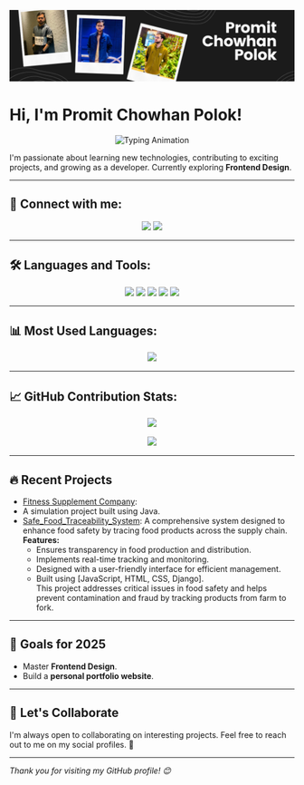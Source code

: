 ![Header](https://github.com/Promitpolok/Promitpolok/blob/main/Promit%20Chowhan%20Polok.png)

# Hi, I'm Promit Chowhan Polok!

<p align="center">
  <img src="https://readme-typing-svg.herokuapp.com?font=Fira+Code&size=28&pause=10&color=F75C4C&center=true&vCenter=true&width=500&lines=%F0%9F%92%BB+Code.;%E2%9A%99%EF%B8%8F+Compile.;%F0%9F%8F%86+Conquer." alt="Typing Animation" />
</p>


I'm passionate about learning new technologies, contributing to exciting projects, and growing as a developer. Currently exploring **Frontend Design**.

---

## 🔗 Connect with me:
<p align="center">
  <a href="https://www.linkedin.com/in/promit-chowhan-2b969927b/" target="_blank"><img src="https://img.shields.io/badge/LinkedIn-0A66C2?style=for-the-badge&logo=linkedin&logoColor=white"/></a>
  <a href="https://www.facebook.com/share/19srLNR39R/" target="_blank"><img src="https://img.shields.io/badge/Facebook-1877F2?style=for-the-badge&logo=facebook&logoColor=white"/></a>
</p>

---

## 🛠️ Languages and Tools:
<p align="center">
  <img src="https://img.shields.io/badge/CSS3-1572B6?style=for-the-badge&logo=css3&logoColor=white"/>
  <img src="https://img.shields.io/badge/HTML5-E34F26?style=for-the-badge&logo=html5&logoColor=white"/>
  <img src="https://img.shields.io/badge/Java-ED8B00?style=for-the-badge&logo=java&logoColor=white"/>
  <img src="https://img.shields.io/badge/JavaScript-F7DF1E?style=for-the-badge&logo=javascript&logoColor=black"/>
  <img src="https://img.shields.io/badge/Python-3776AB?style=for-the-badge&logo=python&logoColor=white"/>
</p>

---

## 📊 Most Used Languages:
<p align="center">
  <img src="https://github-readme-stats.vercel.app/api/top-langs/?username=PromitPolok&layout=compact&theme=tokyonight" />
</p>

---

## 📈 GitHub Contribution Stats:
<p align="center">
  <img src="https://github-readme-streak-stats.herokuapp.com/?user=PromitPolok&theme=tokyonight" />
</p>

<p align="center">
  <img src="https://github-readme-stats.vercel.app/api?username=PromitPolok&show_icons=true&theme=tokyonight" />
</p>

---

## 🔥 **Recent Projects**
- [Fitness Supplement Company](https://github.com/Promitpolok/Fitness-Supplement-Company-By_The_Backbenchers.git):
- A simulation project built using Java.
- [Safe_Food_Traceability_System](https://github.com/JamiulIslamNahin/Safe_Food_Traceability_System.git): 
A comprehensive system designed to enhance food safety by tracing food products across the supply chain.  
  **Features:**  
  - Ensures transparency in food production and distribution.  
  - Implements real-time tracking and monitoring.  
  - Designed with a user-friendly interface for efficient management.  
  - Built using [JavaScript, HTML, CSS, Django].  
  This project addresses critical issues in food safety and helps prevent contamination and fraud by tracking products from farm to fork.  
---

## 🎯 **Goals for 2025**
- Master **Frontend Design**.
- Build a **personal portfolio website**.

---

## 💬 **Let's Collaborate**
I'm always open to collaborating on interesting projects. Feel free to reach out to me on my social profiles. 🚀

---

*Thank you for visiting my GitHub profile! 😊*
